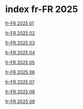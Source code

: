 # index fr-FR 2025

<a href="./01">fr-FR 2025 01</a>

<a href="./02">fr-FR 2025 02</a>

<a href="./03">fr-FR 2025 03</a>

<a href="./04">fr-FR 2025 04</a>

<a href="./05">fr-FR 2025 05</a>

<a href="./06">fr-FR 2025 06</a>

<a href="./07">fr-FR 2025 07</a>

<a href="./08">fr-FR 2025 08</a>

<a href="./09">fr-FR 2025 09</a>
